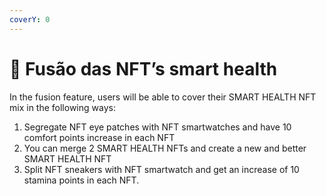 ```yaml
---
coverY: 0
---
```


# 👥 Fusão das NFT’s smart health

In the fusion feature, users will be able to cover their SMART HEALTH NFT mix in the following ways:

1. Segregate NFT eye patches with NFT smartwatches and have 10 comfort points increase in each NFT
2. You can merge 2 SMART HEALTH NFTs and create a new and better SMART HEALTH NFT
3. Split NFT sneakers with NFT smartwatch and get an increase of 10 stamina points in each NFT.
